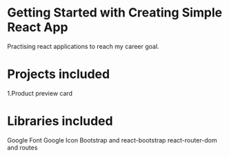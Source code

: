 # Getting Started with Creating Simple React App

Practising react applications to reach my career goal.

# Projects included

1.Product preview card

# Libraries included

Google Font
Google Icon
Bootstrap and react-bootstrap
react-router-dom and routes